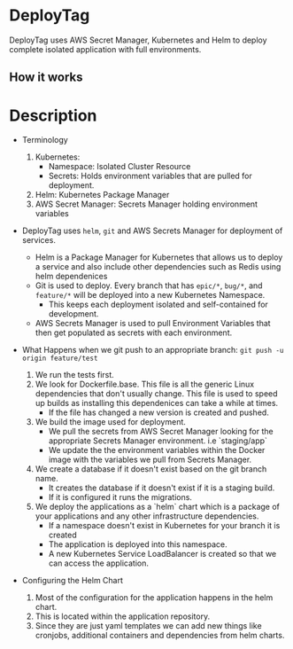 # DeployTag

DeployTag uses AWS Secret Manager, Kubernetes and Helm to deploy complete
isolated application with full environments.

## How it works 



# Description

-   Terminology
    1.  Kubernetes:
        -   Namespace: Isolated Cluster Resource
        -   Secrets: Holds environment variables that are pulled for
            deployment.
    2.  Helm: Kubernetes Package Manager
    3.  AWS Secret Manager: Secrets Manager holding environment
        variables

-   DeployTag uses `helm`, `git` and AWS Secrets Manager for
    deployment of services.
    -   Helm is a Package Manager for Kubernetes that allows us to
        deploy a service and also include other dependencies such as
        Redis using helm dependenices
    -   Git is used to deploy. Every branch that has `epic/*`,
        `bug/*`, and `feature/*` will be deployed into a new
        Kubernetes Namespace.
        -   This keeps each deployment isolated and self-contained for
            development.
    -   AWS Secrets Manager is used to pull Environment Variables that
        then get populated as secrets with each environment.
-   What Happens when we git push to an appropriate branch: `git push -u origin feature/test`
    1.  We run the tests first.
    2.  We look for Dockerfile.base. This file is all the generic Linux
        dependencies that don't usually change. This file is used to
        speed up builds as installing this dependenices can take a while
        at times.
        -   If the file has changed a new version is created and pushed.
    3.  We build the image used for deployment.
        -   We pull the secrets from AWS Secret Manager looking for the
            appropriate Secrets Manager environment. i.e \`staging/app\`
        -   We update the the environment variables within the Docker
            image with the variables we pull from Secrets Manager.
    4.  We create a database if it doesn't exist based on the git branch
        name.
        -   It creates the database if it doesn't exist if it is a
            staging build.
        -   If it is configured it runs the migrations.
    5.  We deploy the applications as a \`helm\` chart which is a
        package of your applications and any other infrastructure
        dependencies.
        -   If a namespace doesn't exist in Kubernetes for your branch
            it is created
        -   The application is deployed into this namespace.
        -   A new Kubernetes Service LoadBalancer is created so that we
            can access the application.
-   Configuring the Helm Chart
    1.  Most of the configuration for the application happens in the
        helm chart.
    2. This is located within the application repository.
    3. Since they are just yaml templates we can add new things like
        cronjobs, additional containers and dependencies from helm
        charts.
